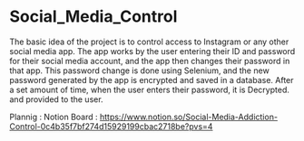 # Social_Media_Control

The basic idea of the project is to control access to Instagram or any other social media app. The app works by the user entering their ID and password for their social media account, and the app then changes their password in that app. This password change is done using Selenium, and the new password generated by the app is encrypted and saved in a database. After a set amount of time, when the user enters their password, it is Decrypted. and provided to the user.

Plannig : 
Notion Board : https://www.notion.so/Social-Media-Addiction-Control-0c4b35f7bf274d15929199cbac2718be?pvs=4
